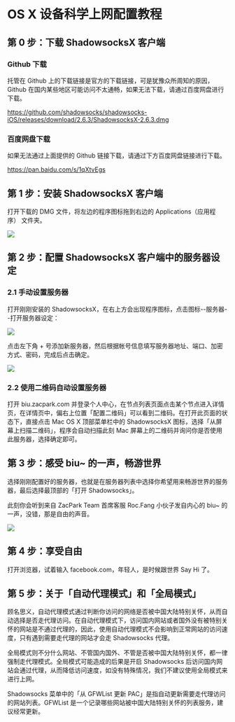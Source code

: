 # OS X 设备科学上网配置教程

## 第 0 步：下载 ShadowsocksX 客户端
 
### Github 下载

托管在 Github 上的下载链接是官方的下载链接，可是犹豫众所周知的原因，Github 在国内某些地区可能访问不太通畅，如果无法下载，请通过百度网盘进行下载。

https://github.com/shadowsocks/shadowsocks-iOS/releases/download/2.6.3/ShadowsocksX-2.6.3.dmg

### 百度网盘下载

如果无法通过上面提供的 Github 链接下载，请通过下方百度网盘链接进行下载。

https://pan.baidu.com/s/1qXtvEgs

## 第 1 步：安装 ShadowsocksX 客户端

打开下载的 DMG 文件，将左边的程序图标拖到右边的 Applications（应用程序） 文件夹。

![](http://7xj0bf.com1.z0.glb.clouddn.com/16-5-23/42290015.jpg)

## 第 2 步：配置 ShadowsocksX 客户端中的服务器设定

### 2.1 手动设置服务器

打开刚刚安装的 ShadowsocksX，在右上方会出现程序图标，点击图标--服务器--打开服务器设定：

![](http://7xj0bf.com1.z0.glb.clouddn.com/16-5-23/25107562.jpg)

点击左下角 + 号添加新服务器，然后根据帐号信息填写服务器地址、端口、加密方式、密码，完成后点击确定。

![](http://7xj0bf.com1.z0.glb.clouddn.com/16-5-23/96553600.jpg)

### 2.2 使用二维码自动设置服务器

打开 biu.zacpark.com 并登录个人中心，在节点列表页面点击某个节点进入详情页，在详情页中，偏右上位置「配置二维码」可以看到二维码。在打开此页面的状态下，直接点击 Mac OS X 顶部菜单栏中的 ShadowsocksX 图标，选择「从屏幕上扫描二维码」，程序会自动扫描此刻 Mac 屏幕上的二维码并询问你是否使用此服务器，选择确定即可。

## 第 3 步：感受 biu~ 的一声，畅游世界

选择刚刚配置好的服务器，也就是在服务器列表中选择你希望用来畅游世界的服务器，最后选择最顶部的「打开 Shadowsocks」。

此刻你会听到来自 ZacPark Team 首席客服 Roc.Fang 小伙子发自内心的 biu~ 的一声，没错，那是自由的声音。

![](http://7xj0bf.com1.z0.glb.clouddn.com/16-5-23/68599207.jpg)

## 第 4 步：享受自由

打开浏览器，试着输入 facebook.com，年轻人，是时候跟世界 Say Hi 了。


## 第 5 步：关于「自动代理模式」和「全局模式」

顾名思义，自动代理模式通过判断你访问的网络是否被中国大陆特别关怀，从而自动选择是否走代理访问。在自动代理模式下，访问国内网站或者国外没有被特别关怀的网站是不通过代理的，因此，使用自动代理模式不会影响到正常网站的访问速度，只有遇到需要走代理的网站才会走 Shadowsocks 代理。

全局模式则不分什么网站、不管国内国外、不管是否被中国大陆特别关怀，都一律强制走代理模式。全局模式可能造成的后果是开启 Shadowsocks 后访问国内网站会通过代理，从而降低访问速度，如没有特殊情况，我们不建议使用全局模式来进行上网。

Shadowsocks 菜单中的「从 GFWList 更新 PAC」是指自动更新需要走代理访问的网站列表。GFWList 是一个记录哪些网站被中国大陆特别关怀的列表服务，建议经常更新。

